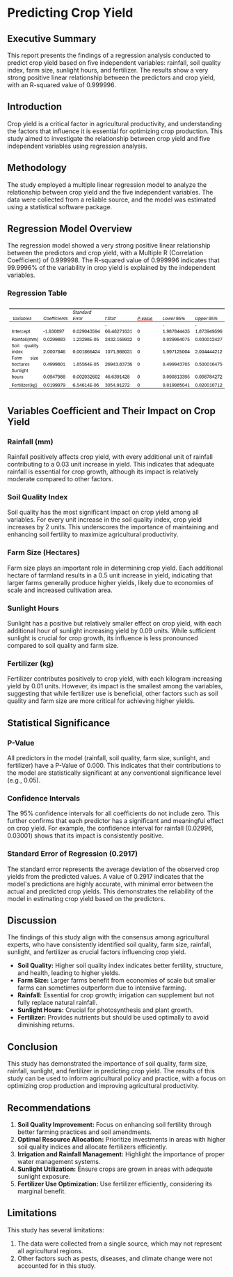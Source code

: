 # Predicting Crop Yield

## Executive Summary
This report presents the findings of a regression analysis conducted to predict crop yield based on five independent variables: rainfall, soil quality index, farm size, sunlight hours, and fertilizer. The results show a very strong positive linear relationship between the predictors and crop yield, with an R-squared value of 0.999996.

## Introduction
Crop yield is a critical factor in agricultural productivity, and understanding the factors that influence it is essential for optimizing crop production. This study aimed to investigate the relationship between crop yield and five independent variables using regression analysis.

## Methodology
The study employed a multiple linear regression model to analyze the relationship between crop yield and the five independent variables. The data were collected from a reliable source, and the model was estimated using a statistical software package.

## Regression Model Overview
The regression model showed a very strong positive linear relationship between the predictors and crop yield, with a Multiple R (Correlation Coefficient) of 0.999998. The R-squared value of 0.999996 indicates that 99.9996% of the variability in crop yield is explained by the independent variables.

### Regression Table

![Analysis](https://raw.githubusercontent.com/Bahkeezz/Regression-Analysis-Report/main/regression.png)

## Variables Coefficient and Their Impact on Crop Yield

### Rainfall (mm)
Rainfall positively affects crop yield, with every additional unit of rainfall contributing to a 0.03 unit increase in yield. This indicates that adequate rainfall is essential for crop growth, although its impact is relatively moderate compared to other factors.

### Soil Quality Index
Soil quality has the most significant impact on crop yield among all variables. For every unit increase in the soil quality index, crop yield increases by 2 units. This underscores the importance of maintaining and enhancing soil fertility to maximize agricultural productivity.

### Farm Size (Hectares)
Farm size plays an important role in determining crop yield. Each additional hectare of farmland results in a 0.5 unit increase in yield, indicating that larger farms generally produce higher yields, likely due to economies of scale and increased cultivation area.

### Sunlight Hours
Sunlight has a positive but relatively smaller effect on crop yield, with each additional hour of sunlight increasing yield by 0.09 units. While sufficient sunlight is crucial for crop growth, its influence is less pronounced compared to soil quality and farm size.

### Fertilizer (kg)
Fertilizer contributes positively to crop yield, with each kilogram increasing yield by 0.01 units. However, its impact is the smallest among the variables, suggesting that while fertilizer use is beneficial, other factors such as soil quality and farm size are more critical for achieving higher yields.

## Statistical Significance

### P-Value
All predictors in the model (rainfall, soil quality, farm size, sunlight, and fertilizer) have a P-Value of 0.000. This indicates that their contributions to the model are statistically significant at any conventional significance level (e.g., 0.05). 

### Confidence Intervals
The 95% confidence intervals for all coefficients do not include zero. This further confirms that each predictor has a significant and meaningful effect on crop yield. For example, the confidence interval for rainfall (0.02996, 0.03001) shows that its impact is consistently positive.

### Standard Error of Regression (0.2917)
The standard error represents the average deviation of the observed crop yields from the predicted values. A value of 0.2917 indicates that the model's predictions are highly accurate, with minimal error between the actual and predicted crop yields. This demonstrates the reliability of the model in estimating crop yield based on the predictors.

## Discussion
The findings of this study align with the consensus among agricultural experts, who have consistently identified soil quality, farm size, rainfall, sunlight, and fertilizer as crucial factors influencing crop yield.

- **Soil Quality:** Higher soil quality index indicates better fertility, structure, and health, leading to higher yields. 
- **Farm Size:** Larger farms benefit from economies of scale but smaller farms can sometimes outperform due to intensive farming.
- **Rainfall:** Essential for crop growth; irrigation can supplement but not fully replace natural rainfall.
- **Sunlight Hours:** Crucial for photosynthesis and plant growth.
- **Fertilizer:** Provides nutrients but should be used optimally to avoid diminishing returns.

## Conclusion
This study has demonstrated the importance of soil quality, farm size, rainfall, sunlight, and fertilizer in predicting crop yield. The results of this study can be used to inform agricultural policy and practice, with a focus on optimizing crop production and improving agricultural productivity.

## Recommendations
1. **Soil Quality Improvement:** Focus on enhancing soil fertility through better farming practices and soil amendments.
2. **Optimal Resource Allocation:** Prioritize investments in areas with higher soil quality indices and allocate fertilizers efficiently.
3. **Irrigation and Rainfall Management:** Highlight the importance of proper water management systems.
4. **Sunlight Utilization:** Ensure crops are grown in areas with adequate sunlight exposure.
5. **Fertilizer Use Optimization:** Use fertilizer efficiently, considering its marginal benefit.

## Limitations
This study has several limitations:
1. The data were collected from a single source, which may not represent all agricultural regions.
2. Other factors such as pests, diseases, and climate change were not accounted for in this study.
